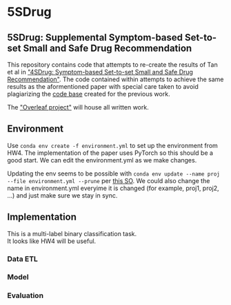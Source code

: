 # 5SDrug
## 5SDrug: Supplemental Symptom-based Set-to-set Small and Safe Drug Recommendation

This repository contains code that attempts to re-create the results of Tan et al in ["4SDrug: Symptom-based Set-to-set Small and Safe Drug Recommendation"](https://dl.acm.org/doi/abs/10.1145/3534678.3539089). The code contained within attempts to achieve the same results as the aformentioned paper with special care taken to avoid plagiarizing the [code base](https://github.com/Melinda315/4SDrug) created for the previous work.

The ["Overleaf project"](https://www.overleaf.com/project/64ed0e08cd636777ff5ceb63) will house all written work.

## Environment
Use `conda env create -f environment.yml` to set up the environment from HW4.  The implementation of the paper uses PyTorch so this should be a good start.  We can edit the environment.yml as we make changes.

Updating the env seems to be possible with `conda env update --name proj --file environment.yml --prune` 
per [this SO](https://stackoverflow.com/questions/42352841/how-to-update-an-existing-conda-environment-with-a-yml-file).
We could also change the name in environment.yml everyime it is changed (for example, proj1, proj2, ...) and just make sure we stay in sync.

## Implementation
This is a multi-label binary classification task.  
It looks like HW4 will be useful.

### Data ETL

### Model

### Evaluation
